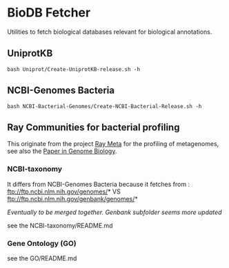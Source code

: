 # BioDB Fetcher

Utilities to fetch biological databases relevant for biological annotations.


## UniprotKB

	bash Uniprot/Create-UniprotKB-release.sh -h

## NCBI-Genomes Bacteria

	bash NCBI-Bacterial-Genomes/Create-NCBI-Bacterial-Release.sh -h

## Ray Communities for bacterial profiling

This originate from the project [Ray Meta](https://github.com/sebhtml/ray) for the profiling of metagenomes, see also the [Paper in Genome Biology](http://dx.doi.org/doi:10.1186/gb-2012-13-12-r122).

### NCBI-taxonomy


It differs from NCBI-Genomes Bacteria because it fetches from :
ftp://ftp.ncbi.nlm.nih.gov/genomes/* VS ftp://ftp.ncbi.nlm.nih.gov/genbank/genomes/*

*Eventually to be merged together. Genbank subfolder seems more updated*

see the NCBI-taxonomy/README.md

### Gene Ontology (GO)

see the GO/README.md

